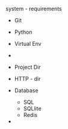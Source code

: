 system - requirements

* Git
* Python
* Virtual Env
* 

* Project Dir
* HTTP - dir
* Database
  * SQL
  * SQLlite
  * Redis
* 

